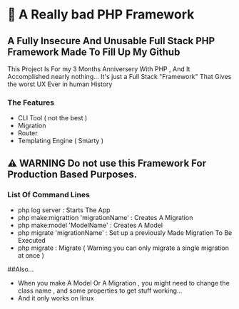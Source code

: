 # 🐘 A Really bad PHP Framework
## A Fully Insecure And Unusable Full Stack PHP Framework Made To Fill Up My Github

This Project Is For my 3 Months Anniversery With PHP , And It Accomplished nearly nothing...
It's just a Full Stack "Framework" That Gives the worst UX Ever in human History

### The Features
+ CLI Tool ( not the best )
+ Migration
+ Router
+ Templating Engine ( Smarty )

## ⚠️ WARNING Do not use this Framework For Production Based Purposes.


### List Of Command Lines

+ php log server : Starts The App 
+ php make:migrattion 'migrationName' : Creates A Migration
+ php make:model 'ModelName' : Creates A Model
+ php migrate 'migrationName' : Set up a previously Made Migration To Be Executed
+ php migrate : Migrate ( Warning you can only migrate a single migration at once )

##Also...

- When you make A Model Or A Migration , you might need to change the  class name , and some properties to get stuff working...
- And it only works on linux

